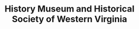 ---
layout: repo
title: "History Museum and Historical Society of Western Virginia"
id: 16301
permalink: repos/16301/
---